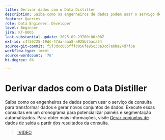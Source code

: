 ```yaml
---
title: Derivar dados com o Data Distiller
description: Saiba como os engenheiros de dados podem usar o serviço de consulta para transformar dados e gerar novos conjuntos de dados. Execute essas consultas em um cronograma para potencializar painéis e segmentação automatizados.
feature: Queries
role: Data Engineer, Developer
level: Beginner
jira: KT-8005
last-substantial-update: 2025-09-23T00:00:00Z
exl-id: c4f36725-19dd-47da-aaa8-a925b7baca24
source-git-commit: f5f3dcc655fffc056fe95c33a3cd7abba24d7f3a
workflow-type: tm+mt
source-wordcount: '78'
ht-degree: 0%

---
```


# Derivar dados com o Data Distiller

Saiba como os engenheiros de dados podem usar o serviço de consulta para transformar dados e gerar novos conjuntos de dados. Execute essas consultas em um cronograma para potencializar painéis e segmentação automatizados. Para obter mais informações, visite [Gerar conjuntos de dados de saída a partir dos resultados da consulta](https://experienceleague.adobe.com/pt-br/docs/experience-platform/query/ui/create-datasets).

>[!VIDEO](https://video.tv.adobe.com/v/3475297?learn=on&enablevpops&captions=por_br)

